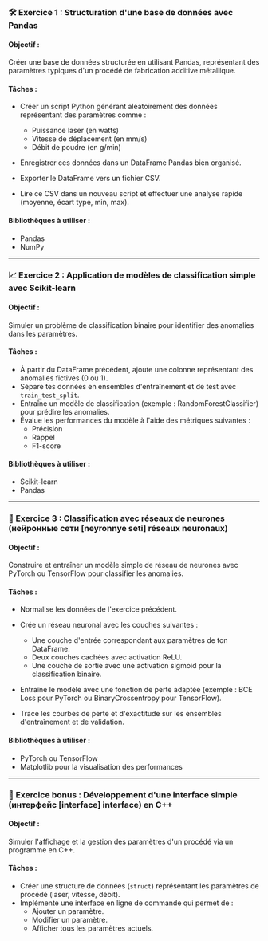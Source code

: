 ### 🛠️ Exercice 1 : Structuration d'une base de données avec Pandas

#### Objectif :
Créer une base de données structurée en utilisant Pandas, représentant des paramètres typiques d'un procédé de fabrication additive métallique.

#### Tâches :

- Créer un script Python générant aléatoirement des données représentant des paramètres comme :
  - Puissance laser (en watts)
  - Vitesse de déplacement (en mm/s)
  - Débit de poudre (en g/min)

- Enregistrer ces données dans un DataFrame Pandas bien organisé.
- Exporter le DataFrame vers un fichier CSV.
- Lire ce CSV dans un nouveau script et effectuer une analyse rapide (moyenne, écart type, min, max).

#### Bibliothèques à utiliser :
- Pandas
- NumPy

---

### 📈 Exercice 2 : Application de modèles de classification simple avec Scikit-learn

#### Objectif :
Simuler un problème de classification binaire pour identifier des anomalies dans les paramètres.

#### Tâches :

- À partir du DataFrame précédent, ajoute une colonne représentant des anomalies fictives (0 ou 1).
- Sépare tes données en ensembles d'entraînement et de test avec `train_test_split`.
- Entraîne un modèle de classification (exemple : RandomForestClassifier) pour prédire les anomalies.
- Évalue les performances du modèle à l'aide des métriques suivantes :
  - Précision
  - Rappel
  - F1-score

#### Bibliothèques à utiliser :
- Scikit-learn
- Pandas

---

### 🧠 Exercice 3 : Classification avec réseaux de neurones (нейронные сети [neyronnye seti] réseaux neuronaux)

#### Objectif :
Construire et entraîner un modèle simple de réseau de neurones avec PyTorch ou TensorFlow pour classifier les anomalies.

#### Tâches :

- Normalise les données de l'exercice précédent.
- Crée un réseau neuronal avec les couches suivantes :
  - Une couche d'entrée correspondant aux paramètres de ton DataFrame.
  - Deux couches cachées avec activation ReLU.
  - Une couche de sortie avec une activation sigmoid pour la classification binaire.

- Entraîne le modèle avec une fonction de perte adaptée (exemple : BCE Loss pour PyTorch ou BinaryCrossentropy pour TensorFlow).
- Trace les courbes de perte et d'exactitude sur les ensembles d'entraînement et de validation.

#### Bibliothèques à utiliser :
- PyTorch ou TensorFlow
- Matplotlib pour la visualisation des performances

---

### 🧹 Exercice bonus : Développement d'une interface simple (интерфейс [interface] interface) en C++

#### Objectif :
Simuler l'affichage et la gestion des paramètres d'un procédé via un programme en C++.

#### Tâches :

- Créer une structure de données (`struct`) représentant les paramètres de procédé (laser, vitesse, débit).
- Implémente une interface en ligne de commande qui permet de :
  - Ajouter un paramètre.
  - Modifier un paramètre.
  - Afficher tous les paramètres actuels.